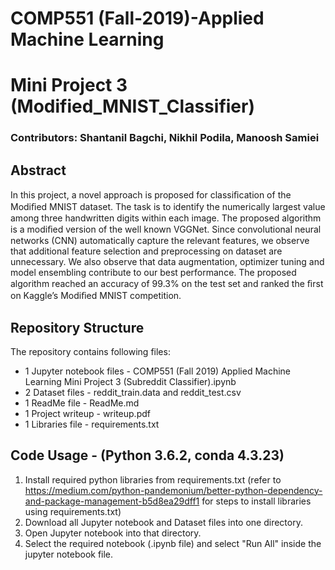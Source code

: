 # COMP551 (Fall-2019)-Applied Machine Learning 
# Mini Project 3 (Modified_MNIST_Classifier)
### Contributors: Shantanil Bagchi, Nikhil Podila, Manoosh Samiei

## Abstract
In this project, a novel approach is proposed for classiﬁcation of the Modiﬁed MNIST dataset. The task is to identify the numerically largest value among three handwritten digits within each image. The proposed algorithm is a modiﬁed version of the well known VGGNet. Since convolutional neural networks (CNN) automatically capture the relevant features, we observe that additional feature selection and preprocessing on dataset are unnecessary. We also observe that data augmentation, optimizer tuning and model ensembling contribute to our best performance. The proposed algorithm reached an accuracy of 99.3% on the test set and ranked the ﬁrst on Kaggle’s Modiﬁed MNIST competition.
## Repository Structure
The repository contains following files:

* 1 Jupyter notebook files - COMP551 (Fall 2019) Applied Machine Learning Mini Project 3 (Subreddit Classifier).ipynb
* 2 Dataset files - reddit_train.data and reddit_test.csv
* 1 ReadMe file - ReadMe.md
* 1 Project writeup - writeup.pdf
* 1 Libraries file - requirements.txt

## Code Usage - (Python 3.6.2, conda 4.3.23)
1. Install required python libraries from requirements.txt
(refer to https://medium.com/python-pandemonium/better-python-dependency-and-package-management-b5d8ea29dff1 for steps to install libraries using requirements.txt)
2. Download all Jupyter notebook and Dataset files into one directory.
3. Open Jupyter notebook into that directory.
4. Select the required notebook (.ipynb file) and select "Run All" inside the jupyter notebook file.
